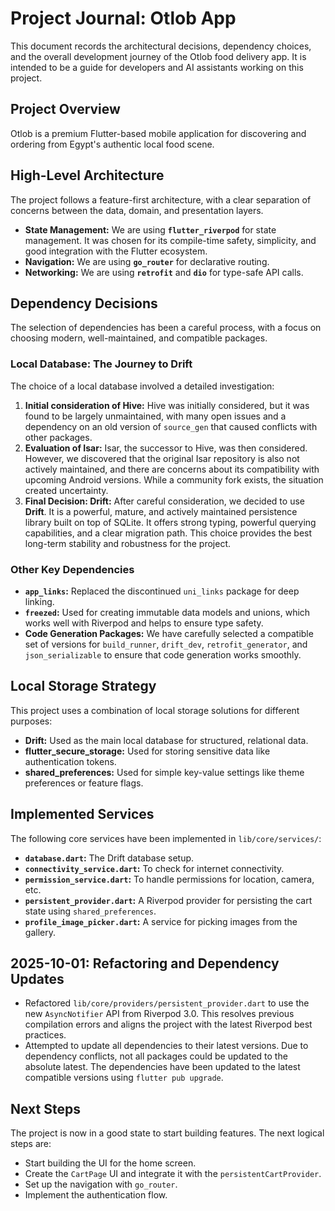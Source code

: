 # Project Journal: Otlob App

This document records the architectural decisions, dependency choices, and the overall development journey of the Otlob food delivery app. It is intended to be a guide for developers and AI assistants working on this project.

## Project Overview

Otlob is a premium Flutter-based mobile application for discovering and ordering from Egypt's authentic local food scene.

## High-Level Architecture

The project follows a feature-first architecture, with a clear separation of concerns between the data, domain, and presentation layers.

*   **State Management:** We are using **`flutter_riverpod`** for state management. It was chosen for its compile-time safety, simplicity, and good integration with the Flutter ecosystem.
*   **Navigation:** We are using **`go_router`** for declarative routing.
*   **Networking:** We are using **`retrofit`** and **`dio`** for type-safe API calls.

## Dependency Decisions

The selection of dependencies has been a careful process, with a focus on choosing modern, well-maintained, and compatible packages.

### Local Database: The Journey to Drift

The choice of a local database involved a detailed investigation:

1.  **Initial consideration of Hive:** Hive was initially considered, but it was found to be largely unmaintained, with many open issues and a dependency on an old version of `source_gen` that caused conflicts with other packages.
2.  **Evaluation of Isar:** Isar, the successor to Hive, was then considered. However, we discovered that the original Isar repository is also not actively maintained, and there are concerns about its compatibility with upcoming Android versions. While a community fork exists, the situation created uncertainty.
3.  **Final Decision: Drift:** After careful consideration, we decided to use **Drift**. It is a powerful, mature, and actively maintained persistence library built on top of SQLite. It offers strong typing, powerful querying capabilities, and a clear migration path. This choice provides the best long-term stability and robustness for the project.

### Other Key Dependencies

*   **`app_links`:** Replaced the discontinued `uni_links` package for deep linking.
*   **`freezed`:** Used for creating immutable data models and unions, which works well with Riverpod and helps to ensure type safety.
*   **Code Generation Packages:** We have carefully selected a compatible set of versions for `build_runner`, `drift_dev`, `retrofit_generator`, and `json_serializable` to ensure that code generation works smoothly.

## Local Storage Strategy

This project uses a combination of local storage solutions for different purposes:

*   **Drift:** Used as the main local database for structured, relational data.
*   **flutter_secure_storage:** Used for storing sensitive data like authentication tokens.
*   **shared_preferences:** Used for simple key-value settings like theme preferences or feature flags.

## Implemented Services

The following core services have been implemented in `lib/core/services/`:

*   **`database.dart`:** The Drift database setup.
*   **`connectivity_service.dart`:** To check for internet connectivity.
*   **`permission_service.dart`:** To handle permissions for location, camera, etc.
*   **`persistent_provider.dart`:** A Riverpod provider for persisting the cart state using `shared_preferences`.
*   **`profile_image_picker.dart`:** A service for picking images from the gallery.

## 2025-10-01: Refactoring and Dependency Updates

*   Refactored `lib/core/providers/persistent_provider.dart` to use the new `AsyncNotifier` API from Riverpod 3.0. This resolves previous compilation errors and aligns the project with the latest Riverpod best practices.
*   Attempted to update all dependencies to their latest versions. Due to dependency conflicts, not all packages could be updated to the absolute latest. The dependencies have been updated to the latest compatible versions using `flutter pub upgrade`.

## Next Steps

The project is now in a good state to start building features. The next logical steps are:

*   Start building the UI for the home screen.
*   Create the `CartPage` UI and integrate it with the `persistentCartProvider`.
*   Set up the navigation with `go_router`.
*   Implement the authentication flow.